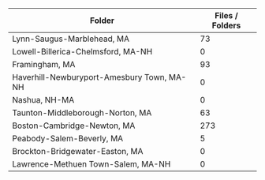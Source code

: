 | Folder                                     |   Files / Folders |
|--------------------------------------------|-------------------|
| Lynn-Saugus-Marblehead, MA                 |                73 |
| Lowell-Billerica-Chelmsford, MA-NH         |                 0 |
| Framingham, MA                             |                93 |
| Haverhill-Newburyport-Amesbury Town, MA-NH |                 0 |
| Nashua, NH-MA                              |                 0 |
| Taunton-Middleborough-Norton, MA           |                63 |
| Boston-Cambridge-Newton, MA                |               273 |
| Peabody-Salem-Beverly, MA                  |                 5 |
| Brockton-Bridgewater-Easton, MA            |                 0 |
| Lawrence-Methuen Town-Salem, MA-NH         |                 0 |